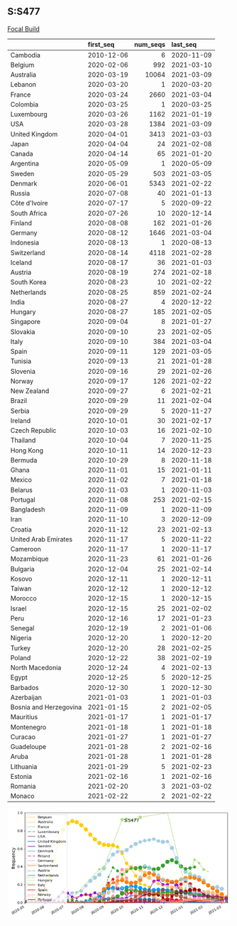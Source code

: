 

## S:S477
[Focal Build](https://nextstrain.org/groups/neherlab/ncov/S.S477?f_region=Europe)

|                        | first_seq   |   num_seqs | last_seq   |
|:-----------------------|:------------|-----------:|:-----------|
| Cambodia               | 2010-12-06  |          6 | 2020-11-09 |
| Belgium                | 2020-02-06  |        992 | 2021-03-10 |
| Australia              | 2020-03-19  |      10064 | 2021-03-09 |
| Lebanon                | 2020-03-20  |          1 | 2020-03-20 |
| France                 | 2020-03-24  |       2660 | 2021-03-04 |
| Colombia               | 2020-03-25  |          1 | 2020-03-25 |
| Luxembourg             | 2020-03-26  |       1162 | 2021-01-19 |
| USA                    | 2020-03-28  |       1384 | 2021-03-09 |
| United Kingdom         | 2020-04-01  |       3413 | 2021-03-03 |
| Japan                  | 2020-04-04  |         24 | 2021-02-08 |
| Canada                 | 2020-04-14  |         65 | 2021-01-20 |
| Argentina              | 2020-05-09  |          1 | 2020-05-09 |
| Sweden                 | 2020-05-29  |        503 | 2021-03-05 |
| Denmark                | 2020-06-01  |       5343 | 2021-02-22 |
| Russia                 | 2020-07-08  |         40 | 2021-01-13 |
| Côte d'Ivoire          | 2020-07-17  |          5 | 2020-09-22 |
| South Africa           | 2020-07-26  |         10 | 2020-12-14 |
| Finland                | 2020-08-08  |        162 | 2021-01-26 |
| Germany                | 2020-08-12  |       1646 | 2021-03-04 |
| Indonesia              | 2020-08-13  |          1 | 2020-08-13 |
| Switzerland            | 2020-08-14  |       4118 | 2021-02-28 |
| Iceland                | 2020-08-17  |         36 | 2021-01-03 |
| Austria                | 2020-08-19  |        274 | 2021-02-18 |
| South Korea            | 2020-08-23  |         10 | 2021-02-22 |
| Netherlands            | 2020-08-25  |        859 | 2021-02-24 |
| India                  | 2020-08-27  |          4 | 2020-12-22 |
| Hungary                | 2020-08-27  |        185 | 2021-02-05 |
| Singapore              | 2020-09-04  |          8 | 2021-01-27 |
| Slovakia               | 2020-09-10  |         23 | 2021-02-05 |
| Italy                  | 2020-09-10  |        384 | 2021-03-04 |
| Spain                  | 2020-09-11  |        129 | 2021-03-05 |
| Tunisia                | 2020-09-13  |         21 | 2021-01-28 |
| Slovenia               | 2020-09-16  |         29 | 2021-02-26 |
| Norway                 | 2020-09-17  |        126 | 2021-02-22 |
| New Zealand            | 2020-09-27  |          6 | 2021-02-21 |
| Brazil                 | 2020-09-29  |         11 | 2021-02-04 |
| Serbia                 | 2020-09-29  |          5 | 2020-11-27 |
| Ireland                | 2020-10-01  |         30 | 2021-02-17 |
| Czech Republic         | 2020-10-03  |         16 | 2021-02-10 |
| Thailand               | 2020-10-04  |          7 | 2020-11-25 |
| Hong Kong              | 2020-10-11  |         14 | 2020-12-23 |
| Bermuda                | 2020-10-29  |          8 | 2020-11-18 |
| Ghana                  | 2020-11-01  |         15 | 2021-01-11 |
| Mexico                 | 2020-11-02  |          7 | 2021-01-18 |
| Belarus                | 2020-11-03  |          1 | 2020-11-03 |
| Portugal               | 2020-11-08  |        253 | 2021-02-15 |
| Bangladesh             | 2020-11-09  |          1 | 2020-11-09 |
| Iran                   | 2020-11-10  |          3 | 2020-12-09 |
| Croatia                | 2020-11-12  |         23 | 2021-02-13 |
| United Arab Emirates   | 2020-11-17  |          5 | 2020-11-22 |
| Cameroon               | 2020-11-17  |          1 | 2020-11-17 |
| Mozambique             | 2020-11-23  |         61 | 2021-01-26 |
| Bulgaria               | 2020-12-04  |         25 | 2021-02-14 |
| Kosovo                 | 2020-12-11  |          1 | 2020-12-11 |
| Taiwan                 | 2020-12-12  |          1 | 2020-12-12 |
| Morocco                | 2020-12-15  |          1 | 2020-12-15 |
| Israel                 | 2020-12-15  |         25 | 2021-02-02 |
| Peru                   | 2020-12-16  |         17 | 2021-01-23 |
| Senegal                | 2020-12-19  |          2 | 2021-01-06 |
| Nigeria                | 2020-12-20  |          1 | 2020-12-20 |
| Turkey                 | 2020-12-20  |         28 | 2021-02-25 |
| Poland                 | 2020-12-22  |         38 | 2021-02-19 |
| North Macedonia        | 2020-12-24  |          4 | 2021-02-13 |
| Egypt                  | 2020-12-25  |          5 | 2020-12-25 |
| Barbados               | 2020-12-30  |          1 | 2020-12-30 |
| Azerbaijan             | 2021-01-03  |          1 | 2021-01-03 |
| Bosnia and Herzegovina | 2021-01-15  |          2 | 2021-02-05 |
| Mauritius              | 2021-01-17  |          1 | 2021-01-17 |
| Montenegro             | 2021-01-18  |          1 | 2021-01-18 |
| Curacao                | 2021-01-27  |          1 | 2021-01-27 |
| Guadeloupe             | 2021-01-28  |          2 | 2021-02-16 |
| Aruba                  | 2021-01-28  |          1 | 2021-01-28 |
| Lithuania              | 2021-01-29  |          5 | 2021-02-23 |
| Estonia                | 2021-02-16  |          1 | 2021-02-16 |
| Romania                | 2021-02-20  |          3 | 2021-03-02 |
| Monaco                 | 2021-02-22  |          2 | 2021-02-22 |

![Overall trends S.S477](/overall_trends_figures/overall_trends_S.S477.png)